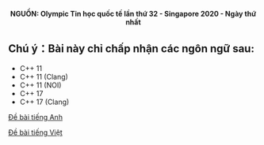**<center>NGUỒN: Olympic Tin học quốc tế lần thứ 32 - Singapore 2020 - Ngày thứ nhất</center>**

## Chú ý：Bài này chỉ chấp nhận các ngôn ngữ sau:
- C++ 11
- C++ 11 (Clang)
- C++ 11 (NOI)
- C++ 17
- C++ 17 (Clang)

[Đề bài tiếng Anh](/statements/1526/day1-tickets-ISC.pdf)

[Đề bài tiếng Việt](/statements/1526/day1_tickets-vi_VN.pdf)